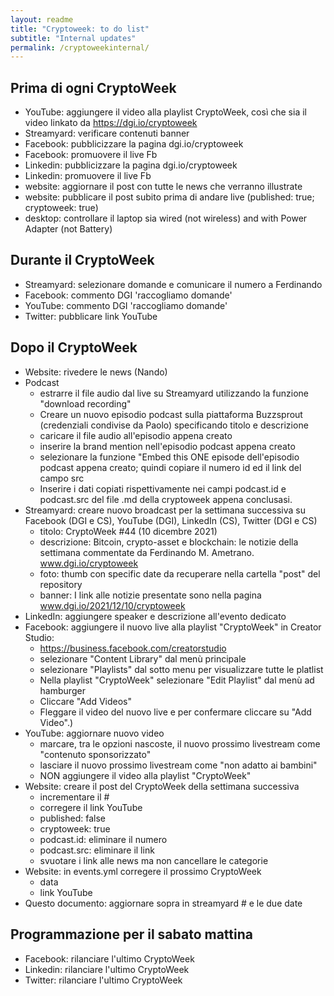 ```yaml
---
layout: readme
title: "Cryptoweek: to do list"
subtitle: "Internal updates"
permalink: /cryptoweekinternal/
---
```


## Prima di ogni CryptoWeek

* YouTube: aggiungere il video alla playlist CryptoWeek,
  così che sia il video linkato da <https://dgi.io/cryptoweek>
* Streamyard: verificare contenuti banner
* Facebook: pubblicizzare la pagina dgi.io/cryptoweek
* Facebook: promuovere il live Fb
* Linkedin: pubblicizzare la pagina dgi.io/cryptoweek
* Linkedin: promuovere il live Fb
* website: aggiornare il post con tutte le news che verranno illustrate
* website: pubblicare il post subito prima di andare live (published: true; cryptoweek: true)
* desktop: controllare il laptop sia wired (not wireless) and with Power Adapter (not Battery)

## Durante il CryptoWeek

* Streamyard: selezionare domande e comunicare il numero a Ferdinando
* Facebook: commento DGI 'raccogliamo domande'
* YouTube: commento DGI 'raccogliamo domande'
* Twitter: pubblicare link YouTube

## Dopo il CryptoWeek

* Website: rivedere le news (Nando)
* Podcast
  * estrarre il file audio dal live su Streamyard utilizzando la funzione "download recording"
  * Creare un nuovo episodio podcast sulla piattaforma Buzzsprout (credenziali condivise da Paolo) specificando titolo e descrizione
  * caricare il file audio all'episodio appena creato
  * inserire la brand mention nell'episodio podcast appena creato
  * selezionare la funzione "Embed this ONE episode dell'episodio podcast appena creato; quindi copiare il numero id ed il link del campo src
  * Inserire i dati copiati rispettivamente nei campi podcast.id e podcast.src del file .md della cryptoweek appena conclusasi.
* Streamyard: creare nuovo broadcast per la settimana successiva su Facebook (DGI e CS), YouTube (DGI), LinkedIn (CS), Twitter (DGI e CS)
  * titolo: CryptoWeek #44 (10 dicembre 2021)
  * descrizione: Bitcoin, crypto-asset e blockchain: le notizie della settimana commentate da Ferdinando M. Ametrano. www.dgi.io/cryptoweek
  * foto: thumb con specific date da recuperare nella cartella "post" del repository
  * banner: I link alle notizie presentate sono nella pagina www.dgi.io/2021/12/10/cryptoweek
* LinkedIn: aggiungere speaker e descrizione all'evento dedicato
* Facebook: aggiungere il nuovo live alla playlist "CryptoWeek" in Creator Studio:
  * https://business.facebook.com/creatorstudio
  * selezionare "Content Library" dal menù principale
  * selezionare "Playlists" dal sotto menu per visualizzare tutte le platlist
  * Nella playlist "CryptoWeek" selezionare "Edit Playlist" dal menù ad hamburger
  * Cliccare "Add Videos"
  * Fleggare il video del nuovo live e per confermare cliccare su "Add Video".)
* YouTube: aggiornare nuovo video
  * marcare, tra le opzioni nascoste, il nuovo prossimo livestream come "contenuto sponsorizzato"
  * lasciare il nuovo prossimo livestream come "non adatto ai bambini"
  * NON aggiungere il video alla playlist "CryptoWeek"
* Website: creare il post del CryptoWeek della settimana successiva
  * incrementare il #
  * corregere il link YouTube
  * published: false
  * cryptoweek: true
  * podcast.id: eliminare il numero
  * podcast.src: eliminare il link
  * svuotare i link alle news ma non cancellare le categorie
* Website: in events.yml corregere il prossimo CryptoWeek
  * data
  * link YouTube
* Questo documento: aggiornare sopra in streamyard # e le due date

## Programmazione per il sabato mattina

* Facebook: rilanciare l'ultimo CryptoWeek
* Linkedin: rilanciare l'ultimo CryptoWeek
* Twitter: rilanciare l'ultimo CryptoWeek
